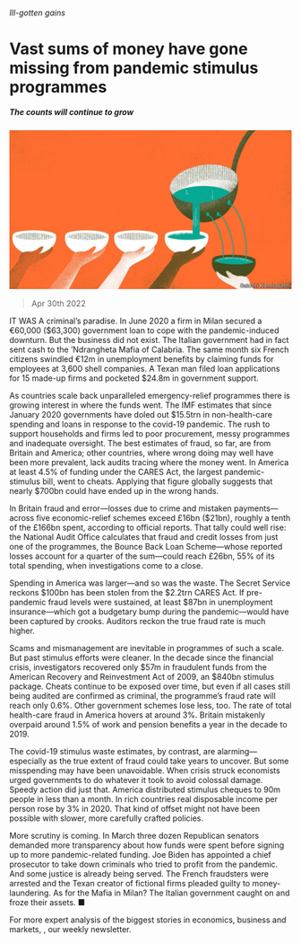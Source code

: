 ###### Ill-gotten gains

# Vast sums of money have gone missing from pandemic stimulus programmes 

##### The counts will continue to grow 

![image](images/20220430_FND001_0.jpg) 

> Apr 30th 2022 

IT WAS A criminal’s paradise. In June 2020 a firm in Milan secured a €60,000 ($63,300) government loan to cope with the pandemic-induced downturn. But the business did not exist. The Italian government had in fact sent cash to the ’Ndrangheta Mafia of Calabria. The same month six French citizens swindled €12m in unemployment benefits by claiming funds for employees at 3,600 shell companies. A Texan man filed loan applications for 15 made-up firms and pocketed $24.8m in government support.

As countries scale back unparalleled emergency-relief programmes there is growing interest in where the funds went. The IMF estimates that since January 2020 governments have doled out $15.5trn in non-health-care spending and loans in response to the covid-19 pandemic. The rush to support households and firms led to poor procurement, messy programmes and inadequate oversight. The best estimates of fraud, so far, are from Britain and America; other countries, where wrong doing may well have been more prevalent, lack audits tracing where the money went. In America at least 4.5% of funding under the CARES Act, the largest pandemic-stimulus bill, went to cheats. Applying that figure globally suggests that nearly $700bn could have ended up in the wrong hands.


In Britain fraud and error—losses due to crime and mistaken payments—across five economic-relief schemes exceed £16bn ($21bn), roughly a tenth of the £166bn spent, according to official reports. That tally could well rise: the National Audit Office calculates that fraud and credit losses from just one of the programmes, the Bounce Back Loan Scheme—whose reported losses account for a quarter of the sum—could reach £26bn, 55% of its total spending, when investigations come to a close.

Spending in America was larger—and so was the waste. The Secret Service reckons $100bn has been stolen from the $2.2trn CARES Act. If pre-pandemic fraud levels were sustained, at least $87bn in unemployment insurance—which got a budgetary bump during the pandemic—would have been captured by crooks. Auditors reckon the true fraud rate is much higher.

Scams and mismanagement are inevitable in programmes of such a scale. But past stimulus efforts were cleaner. In the decade since the financial crisis, investigators recovered only $57m in fraudulent funds from the American Recovery and Reinvestment Act of 2009, an $840bn stimulus package. Cheats continue to be exposed over time, but even if all cases still being audited are confirmed as criminal, the programme’s fraud rate will reach only 0.6%. Other government schemes lose less, too. The rate of total health-care fraud in America hovers at around 3%. Britain mistakenly overpaid around 1.5% of work and pension benefits a year in the decade to 2019.

The covid-19 stimulus waste estimates, by contrast, are alarming—especially as the true extent of fraud could take years to uncover. But some misspending may have been unavoidable. When crisis struck economists urged governments to do whatever it took to avoid colossal damage. Speedy action did just that. America distributed stimulus cheques to 90m people in less than a month. In rich countries real disposable income per person rose by 3% in 2020. That kind of offset might not have been possible with slower, more carefully crafted policies.

More scrutiny is coming. In March three dozen Republican senators demanded more transparency about how funds were spent before signing up to more pandemic-related funding. Joe Biden has appointed a chief prosecutor to take down criminals who tried to profit from the pandemic. And some justice is already being served. The French fraudsters were arrested and the Texan creator of fictional firms pleaded guilty to money-laundering. As for the Mafia in Milan? The Italian government caught on and froze their assets. ■

For more expert analysis of the biggest stories in economics, business and markets, , our weekly newsletter.

